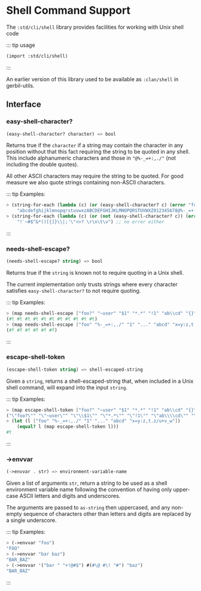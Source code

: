 # Shell Command Support

The `:std/cli/shell` library provides facilities for working with Unix shell code

::: tip usage
```scheme
(import :std/cli/shell)
```
:::

An earlier version of this library used to be available as `:clan/shell`
in gerbil-utils.

## Interface

### easy-shell-character?
```scheme
(easy-shell-character? character) => bool
```

Returns true if the `character` if a string may contain the character in any position
without that this fact requiring the string to be quoted in any shell.
This include alphanumeric characters and those in `"@%-_=+:,./"`
(not including the double quotes).

All other ASCII characters may require the string to be quoted.
For good measure we also quote strings containing non-ASCII characters.

::: tip Examples:
```scheme
> (string-for-each (lambda (c) (or (easy-shell-character? c) (error "foo")))
    "abcdefghijklmnopqrstuvwxzABCDEFGHIJKLMNOPQRSTUVWXZ012345678@%-_=+:,./") ;; no error
> (string-for-each (lambda (c) (or (not (easy-shell-character? c)) (error "foo")))
    "!`~#$^&*()[{]}\\|;'\"<>? \r\n\t\v") ;; no error either
```
:::

### needs-shell-escape?
```scheme
(needs-shell-escape? string) => bool
```
Returns true if the `string` is known not to require quoting in a Unix shell.

The current implementation only trusts strings where every character
satisfies `easy-shell-character?` to not require quoting.

::: tip Examples:
```scheme
> (map needs-shell-escape ["foo?" "~user" "$1" "*.*" "!1" "ab\\cd" "{}" "a;b" "&amp;" "|" "a b  c"])
(#t #t #t #t #t #t #t #t #t #t #t)
> (map needs-shell-escape ["foo" "%-_=+:,./" "1" "..." "abcd" "x=y:z,t.z/u+v_w"])
(#f #f #f #f #f #f)
```
:::

### escape-shell-token
```scheme
(escape-shell-token string) => shell-escaped-string
```
Given a `string`, returns a shell-escaped-string that,
when included in a Unix shell command, will expand into the input `string`.

::: tip Examples:
```scheme
> (map escape-shell-token ["foo?" "~user" "$1" "*.*" "!1" "ab\\cd" "{}" "a;b" "&amp;" "|" "a b  c"])
("\"foo?\"" "\"~user\"" "\"\\$1\"" "\"*.*\"" "\"!1\"" "\"ab\\\\cd\"" "\"{}\"" "\"a;b\"" "\"&amp;\"" "\"|\"" "\"a b  c\"")
> (let (l ["foo" "%-_=+:,./" "1" "..." "abcd" "x=y:z,t.z/u+v_w"])
    (equal? l (map escape-shell-token l)))
#t
```
:::

### -&gt;envvar
```scheme
(->envvar . str) => environment-variable-name
```
Given a list of arguments `str`, return a string to be used as
a shell environment variable name following the convention of having
only upper-case ASCII letters and digits and underscores.

The arguments are passed to `as-string` then uppercased, and
any non-empty sequence of characters other than letters and digits
are replaced by a single underscore.

::: tip Examples:
``` scheme
> (->envvar "foo")
"FOO"
> (->envvar "bar baz")
"BAR_BAZ"
> (->envvar '("bar " "+!@#$") #(#\@ #\! "#") "baz")
"BAR_BAZ"
```
:::
